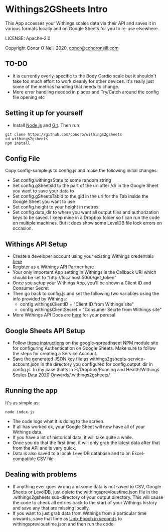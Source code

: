 # Withings2GSheets Intro

This App accesses your Withings scales data via their API and saves it in various formats locally and on Google Sheets for you to re-use elsewhere. 

LICENSE: Apache-2.0

Copyright Conor O'Neill 2020, conor@conoroneill.com

## TO-DO
* It is currently overly-specific to the Body Cardio scale but it shouldn't take too much effort to work cleanly for other devices. It's really just some of the metrics handling that needs to change.
* More error handling needed in places and Try/Catch around the config file opening etc


## Setting it up for yourself

- Install [Node.js](https://nodejs.org/en/) and [Git](https://git-scm.com/). Then run:

```
git clone https://github.com/conoro/withings2gsheets
cd withings2gsheets
npm install
```

## Config File
Copy config-sample.js to config.js and make the following initial changes:

* Set config.withingsState to some random string
* Set config.gSheetsId to the part of the url after /d/ in the Google Sheet you want to save your data to
* Set config.gSheetsTabId to the gid in the url for the Tab inside the Google Sheet you want to use
* Set config.height to your height in metres.
* Set config.data_dir to where you want all output files and authorization keys to be saved. I keep mine in a Dropbox folder so I can run the code on multiple machines. But it does show some LevelDB file lock errors on occasion.


## Withings API Setup
* Create a developer account using your existing Withings credentials [here](https://account.withings.com/connectionuser/account_create) 
* Register as a Withings API Partner [here](https://account.withings.com/partner/add_oauth2)
* Your only important App setting in Withings is the Callback URI which should be set to "http://localhost:5000/get_token"
* Once you setup your Withings App, you'll be shown a Client ID and Consumer Secret
* Then go back to config.js and set the following two variables using the info provided by Withings:
  * config.withingsClientID = "Client ID from Withings site"
  * config.withingsClientSecret = "Consumer Secrte from Withings site"
* More Withings API Docs are [here](https://developer.withings.com/oauth2/) for your perusal

## Google Sheets API Setup
* Follow [these instructions](https://theoephraim.github.io/node-google-spreadsheet/#/getting-started/authentication?id=authentication) on the google-spreadhseet NPM module site for configuring Authentication on Google Sheets. Make sure to follow the steps for creating a Service Account.
* Save the generated JSON key file as withings2gsheets-service-account.json in the directory you configured for config.output_dir in config.js. In my case that's in F:/Dropbox/Running and Health/Withings Scales Data 2020 Onwards/.withings2gsheets/

## Running the app
It's as simple as:
```
node index.js
```

* The code logs what it is doing to the screen. 
* If all has worked ok, your Google Sheet will now have all of your Withings data. 
* If you have a lot of historical data, it will take quite a while. 
* Once you do that the first time, it will only grab the latest data after that from the API and is very quick.
* Data is also saved to a locak LevelDB database and to an Excel-compatible CSV file


## Dealing with problems
* If anything ever goes wrong and some data is not saved to CSV, Google Sheets or LevelDB, just delete the withingsprevioustime.json file in the .withings2gsheets sub-directory of your output directory. This will cause the code to check all entries back to the start of your Withings history and save any that are missing locally. 
* If you want to just grab data from Withings from a particular time onwards, save that time as [Unix Epoch in seconds](https://www.epochconverter.com/) to withingsprevioustime.json and then run the code

